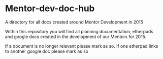Mentor-dev-doc-hub
==================

A directory for all docs created around Mentor Development in 2015

Within this repository you will find all planning documentation, etherpads and google docs created in the development of our Mentors for 2015.

If a document is no longer relevant please mark as so.
If one etherpad links to another google doc please mark as so

